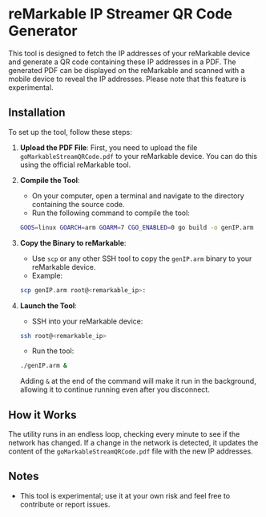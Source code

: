 # reMarkable IP Streamer QR Code Generator

This tool is designed to fetch the IP addresses of your reMarkable device and generate a QR code containing these IP addresses in a PDF. The generated PDF can be displayed on the reMarkable and scanned with a mobile device to reveal the IP addresses. Please note that this feature is experimental.

## Installation

To set up the tool, follow these steps:

1. **Upload the PDF File**: First, you need to upload the file `goMarkableStreamQRCode.pdf` to your reMarkable device. You can do this using the official reMarkable tool.

2. **Compile the Tool**: 
    - On your computer, open a terminal and navigate to the directory containing the source code.
    - Run the following command to compile the tool:
    ```bash
    GOOS=linux GOARCH=arm GOARM=7 CGO_ENABLED=0 go build -o genIP.arm
    ```

3. **Copy the Binary to reMarkable**: 
    - Use `scp` or any other SSH tool to copy the `genIP.arm` binary to your reMarkable device. 
    - Example:
    ```bash
    scp genIP.arm root@<remarkable_ip>:
    ```

4. **Launch the Tool**: 
    - SSH into your reMarkable device:
    ```bash
    ssh root@<remarkable_ip>
    ```
    - Run the tool:
    ```bash
    ./genIP.arm &
    ```
    Adding `&` at the end of the command will make it run in the background, allowing it to continue running even after you disconnect.

## How it Works

The utility runs in an endless loop, checking every minute to see if the network has changed. If a change in the network is detected, it updates the content of the `goMarkableStreamQRCode.pdf` file with the new IP addresses.

## Notes

- This tool is experimental; use it at your own risk and feel free to contribute or report issues.

